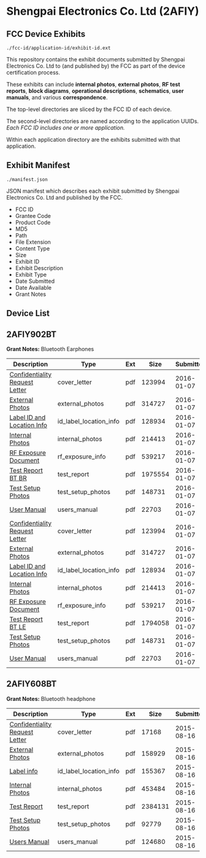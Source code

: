 # Shengpai Electronics Co. Ltd (2AFIY)
## FCC Device Exhibits

```
./fcc-id/application-id/exhibit-id.ext
```

This repository contains the exhibit documents submitted by Shengpai Electronics Co. Ltd to (and published by) the FCC as part of the device certification process.

These exhibits can include **internal photos**, **external photos**, **RF test reports**, **block diagrams**, **operational descriptions**, **schematics**, **user manuals**, and various **correspondence**.

The top-level directories are sliced by the FCC ID of each device.

The second-level directories are named according to the application UUIDs. *Each FCC ID includes one or more application.*

Within each application directory are the exhibits submitted with that application. 

## Exhibit Manifest

```
./manifest.json
```

JSON manifest which describes each exhibit submitted by Shengpai Electronics Co. Ltd and published by the FCC.

- FCC ID
- Grantee Code
- Product Code
- MD5
- Path
- File Extension
- Content Type
- Size
- Exhibit ID
- Exhibit Description
- Exhibit Type
- Date Submitted
- Date Available
- Grant Notes

## Device List
## 2AFIY902BT
**Grant Notes:** Bluetooth Earphones

| Description | Type | Ext | Size | Submitted | Available |
| ----------- | ---- | --- | ---- | --------- | --------- |
| [Confidentiality Request Letter](2AFIY902BT/c3e11438c615b679d8bc707645c69866/2865656.pdf) | cover_letter | pdf | 123994 | 2016-01-07 | 2016-01-07 |
| [External Photos](2AFIY902BT/c3e11438c615b679d8bc707645c69866/2865650.pdf) | external_photos | pdf | 314727 | 2016-01-07 | 2016-01-07 |
| [Label ID and Location Info](2AFIY902BT/c3e11438c615b679d8bc707645c69866/2865652.pdf) | id_label_location_info | pdf | 128934 | 2016-01-07 | 2016-01-07 |
| [Internal Photos](2AFIY902BT/c3e11438c615b679d8bc707645c69866/2865649.pdf) | internal_photos | pdf | 214413 | 2016-01-07 | 2016-01-07 |
| [RF Exposure Document](2AFIY902BT/c3e11438c615b679d8bc707645c69866/2865654.pdf) | rf_exposure_info | pdf | 539217 | 2016-01-07 | 2016-01-07 |
| [Test Report BT BR](2AFIY902BT/c3e11438c615b679d8bc707645c69866/2865658.pdf) | test_report | pdf | 1975554 | 2016-01-07 | 2016-01-07 |
| [Test Setup Photos](2AFIY902BT/c3e11438c615b679d8bc707645c69866/2865653.pdf) | test_setup_photos | pdf | 148731 | 2016-01-07 | 2016-01-07 |
| [User Manual](2AFIY902BT/c3e11438c615b679d8bc707645c69866/2865655.pdf) | users_manual | pdf | 22703 | 2016-01-07 | 2016-01-07 |
| [Confidentiality Request Letter](2AFIY902BT/5075beeb64fdd696e6f6441c922cb0d1/2865656.pdf) | cover_letter | pdf | 123994 | 2016-01-07 | 2016-01-07 |
| [External Photos](2AFIY902BT/5075beeb64fdd696e6f6441c922cb0d1/2865650.pdf) | external_photos | pdf | 314727 | 2016-01-07 | 2016-01-07 |
| [Label ID and Location Info](2AFIY902BT/5075beeb64fdd696e6f6441c922cb0d1/2865652.pdf) | id_label_location_info | pdf | 128934 | 2016-01-07 | 2016-01-07 |
| [Internal Photos](2AFIY902BT/5075beeb64fdd696e6f6441c922cb0d1/2865649.pdf) | internal_photos | pdf | 214413 | 2016-01-07 | 2016-01-07 |
| [RF Exposure Document](2AFIY902BT/5075beeb64fdd696e6f6441c922cb0d1/2865654.pdf) | rf_exposure_info | pdf | 539217 | 2016-01-07 | 2016-01-07 |
| [Test Report BT LE](2AFIY902BT/5075beeb64fdd696e6f6441c922cb0d1/2865665.pdf) | test_report | pdf | 1794058 | 2016-01-07 | 2016-01-07 |
| [Test Setup Photos](2AFIY902BT/5075beeb64fdd696e6f6441c922cb0d1/2865653.pdf) | test_setup_photos | pdf | 148731 | 2016-01-07 | 2016-01-07 |
| [User Manual](2AFIY902BT/5075beeb64fdd696e6f6441c922cb0d1/2865655.pdf) | users_manual | pdf | 22703 | 2016-01-07 | 2016-01-07 |
## 2AFIY608BT
**Grant Notes:** Bluetooth headphone

| Description | Type | Ext | Size | Submitted | Available |
| ----------- | ---- | --- | ---- | --------- | --------- |
| [Confidentiality Request Letter](2AFIY608BT/95453e2b17b76bfa457b3a6bef341259/2716358.pdf) | cover_letter | pdf | 17168 | 2015-08-16 | 2015-08-16 |
| [External Photos](2AFIY608BT/95453e2b17b76bfa457b3a6bef341259/2716356.pdf) | external_photos | pdf | 158929 | 2015-08-16 | 2015-08-16 |
| [Label info](2AFIY608BT/95453e2b17b76bfa457b3a6bef341259/2716360.pdf) | id_label_location_info | pdf | 155367 | 2015-08-16 | 2015-08-16 |
| [Internal Photos](2AFIY608BT/95453e2b17b76bfa457b3a6bef341259/2716359.pdf) | internal_photos | pdf | 453484 | 2015-08-16 | 2015-08-16 |
| [Test Report](2AFIY608BT/95453e2b17b76bfa457b3a6bef341259/2716357.pdf) | test_report | pdf | 2384131 | 2015-08-16 | 2015-08-16 |
| [Test Setup Photos](2AFIY608BT/95453e2b17b76bfa457b3a6bef341259/2716361.pdf) | test_setup_photos | pdf | 92779 | 2015-08-16 | 2015-08-16 |
| [Users Manual](2AFIY608BT/95453e2b17b76bfa457b3a6bef341259/2716362.pdf) | users_manual | pdf | 124680 | 2015-08-16 | 2015-08-16 |
